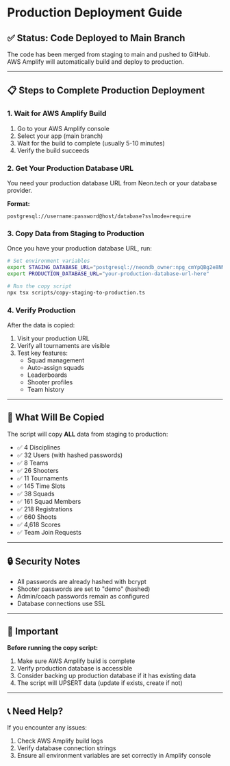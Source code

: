 # Production Deployment Guide

## ✅ Status: Code Deployed to Main Branch

The code has been merged from staging to main and pushed to GitHub. AWS Amplify will automatically build and deploy to production.

---

## 📋 Steps to Complete Production Deployment

### 1. Wait for AWS Amplify Build

1. Go to your AWS Amplify console
2. Select your app (main branch)
3. Wait for the build to complete (usually 5-10 minutes)
4. Verify the build succeeds

### 2. Get Your Production Database URL

You need your production database URL from Neon.tech or your database provider.

**Format:**
```
postgresql://username:password@host/database?sslmode=require
```

### 3. Copy Data from Staging to Production

Once you have your production database URL, run:

```bash
# Set environment variables
export STAGING_DATABASE_URL="postgresql://neondb_owner:npg_cmYpQBg2e8NM@ep-wispy-hall-a4g4c6su-pooler.us-east-1.aws.neon.tech/neondb?sslmode=require&channel_binding=require"
export PRODUCTION_DATABASE_URL="your-production-database-url-here"

# Run the copy script
npx tsx scripts/copy-staging-to-production.ts
```

### 4. Verify Production

After the data is copied:

1. Visit your production URL
2. Verify all tournaments are visible
3. Test key features:
   - Squad management
   - Auto-assign squads
   - Leaderboards
   - Shooter profiles
   - Team history

---

## 🎯 What Will Be Copied

The script will copy **ALL** data from staging to production:

- ✅ 4 Disciplines
- ✅ 32 Users (with hashed passwords)
- ✅ 8 Teams
- ✅ 26 Shooters
- ✅ 11 Tournaments
- ✅ 145 Time Slots
- ✅ 38 Squads
- ✅ 161 Squad Members
- ✅ 218 Registrations
- ✅ 660 Shoots
- ✅ 4,618 Scores
- ✅ Team Join Requests

---

## 🔒 Security Notes

- All passwords are already hashed with bcrypt
- Shooter passwords are set to "demo" (hashed)
- Admin/coach passwords remain as configured
- Database connections use SSL

---

## 🚨 Important

**Before running the copy script:**
1. Make sure AWS Amplify build is complete
2. Verify production database is accessible
3. Consider backing up production database if it has existing data
4. The script will UPSERT data (update if exists, create if not)

---

## 📞 Need Help?

If you encounter any issues:
1. Check AWS Amplify build logs
2. Verify database connection strings
3. Ensure all environment variables are set correctly in Amplify console

